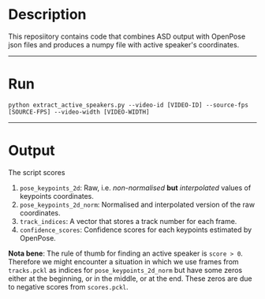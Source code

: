 # Description

This reposiitory contains code that combines ASD output 
with OpenPose json files and produces a numpy file with
active speaker's coordinates.

---
# Run
```
python extract_active_speakers.py --video-id [VIDEO-ID] --source-fps [SOURCE-FPS] --video-width [VIDEO-WIDTH]
```

---
# Output
The script scores 
1. `pose_keypoints_2d`: Raw, i.e. _non-normalised_ **but** _interpolated_ values of keypoints coordinates.
2. `pose_keypoints_2d_norm`: Normalised and interpolated version of the raw coordinates.
3. `track_indices`: A vector that stores a track number for each frame. 
4. `confidence_scores`: Confidence scores for each keypoints estimated by OpenPose.

**Nota bene**: The rule of thumb for finding an active speaker is `score > 0`. 
Therefore we might encounter a situation in which we use frames from
`tracks.pckl` as indices for `pose_keypoints_2d_norm` but have some
zeros either at the beginning, or in the middle, or at the end.
These zeros are due to negative scores from `scores.pckl`.